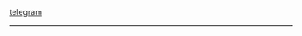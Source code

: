   <table border="1">
        <img src="https://i.ytimg.com/vi/s1rRPYiQidQ/maxresdefault.jpg" alt="">
        <a href="https://t.me/Apollon_zh">telegram</a>
    </table>
